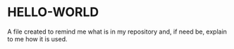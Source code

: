 # HELLO-WORLD
A file created to remind me what is in my repository and, if need be, explain to me how it is used.
